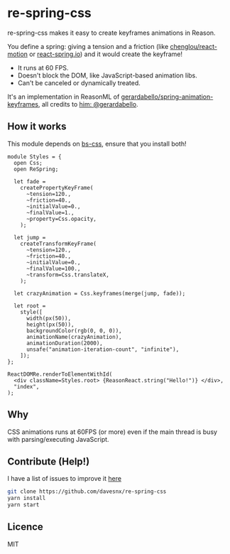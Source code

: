 # re-spring-css

re-spring-css makes it easy to create keyframes animations in Reason.

You define a spring: giving a tension and a friction (like [chenglou/react-motion](https://github.com/chenglou/react-motion) or [react-spring.io](https://www.react-spring.io)) and it would create the keyframe!

- It runs at 60 FPS.
- Doesn't block the DOM, like JavaScript-based animation libs.
- Can't be canceled or dynamically treated.

It's an implementation in ReasonML of [gerardabello/spring-animation-keyframes](https://github.com/gerardabello/spring-animation-keyframes), all credits to [him: @gerardabello](https://github.com/gerardabello).

## How it works

This module depends on [bs-css](https://github.com/SentiaAnalytics/bs-css), ensure that you install both!

```reason
module Styles = {
  open Css;
  open ReSpring;

  let fade =
    createPropertyKeyFrame(
      ~tension=120.,
      ~friction=40.,
      ~initialValue=0.,
      ~finalValue=1.,
      ~property=Css.opacity,
    );

  let jump =
    createTransformKeyFrame(
      ~tension=120.,
      ~friction=40.,
      ~initialValue=0.,
      ~finalValue=100.,
      ~transform=Css.translateX,
    );

  let crazyAnimation = Css.keyframes(merge(jump, fade));

  let root =
    style([
      width(px(50)),
      height(px(50)),
      backgroundColor(rgb(0, 0, 0)),
      animationName(crazyAnimation),
      animationDuration(2000),
      unsafe("animation-iteration-count", "infinite"),
    ]);
};

ReactDOMRe.renderToElementWithId(
  <div className=Styles.root> {ReasonReact.string("Hello!")} </div>,
  "index",
);
```

## Why
CSS animations runs at 60FPS (or more) even if the main thread is busy with parsing/executing JavaScript.
<!-- todo: add (link to screens with freq 120/144/etc[] -->

## Contribute (Help!)
I have a list of issues to improve it [here](https://github.com/davesnx/re-spring-css/issues)

```bash
git clone https://github.com/davesnx/re-spring-css
yarn install
yarn start
```

## Licence

MIT
